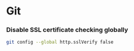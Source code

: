 # Git

### Disable SSL certificate checking globally 
```bash
git config --global http.sslVerify false 
```
